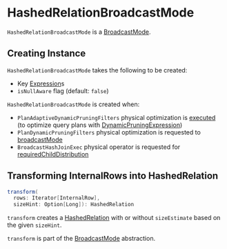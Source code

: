 # HashedRelationBroadcastMode

`HashedRelationBroadcastMode` is a [BroadcastMode](BroadcastMode.md).

## Creating Instance

`HashedRelationBroadcastMode` takes the following to be created:

* <span id="key"> Key [Expression](../expressions/Expression.md)s
* <span id="isNullAware"> `isNullAware` flag (default: `false`)

`HashedRelationBroadcastMode` is created when:

* `PlanAdaptiveDynamicPruningFilters` physical optimization is [executed](../adaptive-query-execution/PlanAdaptiveDynamicPruningFilters.md) (to optimize query plans with [DynamicPruningExpression](../expressions/DynamicPruningExpression.md))
* `PlanDynamicPruningFilters` physical optimization is requested to [broadcastMode](../physical-optimizations/PlanDynamicPruningFilters.md#broadcastMode)
* `BroadcastHashJoinExec` physical operator is requested for [requiredChildDistribution](BroadcastHashJoinExec.md#requiredChildDistribution)

## <span id="transform"> Transforming InternalRows into HashedRelation

```scala
transform(
  rows: Iterator[InternalRow],
  sizeHint: Option[Long]): HashedRelation
```

`transform` creates a [HashedRelation](HashedRelation.md#apply) with or without `sizeEstimate` based on the given `sizeHint`.

`transform` is part of the [BroadcastMode](BroadcastMode.md#transform) abstraction.
